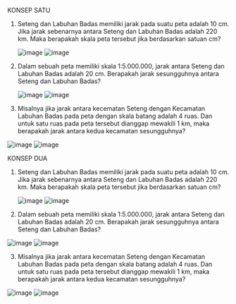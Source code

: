 KONSEP SATU

1) Seteng dan Labuhan Badas memiliki jarak pada suatu peta adalah 10 cm. Jika jarak sebenarnya antara Seteng dan Labuhan Badas adalah 220 km. Maka berapakah skala peta tersebut jika berdasarkan satuan cm?
   
   ![image](https://user-images.githubusercontent.com/92993689/139684252-d89f997f-a192-410f-8c54-4a490d074cbd.png)
   ![image](https://user-images.githubusercontent.com/92993689/139684607-888bc875-a578-403b-bbf2-e7cb413890d8.png)

2) Dalam sebuah peta memiliki skala 1:5.000.000, jarak antara Seteng dan Labuhan Badas adalah 20 cm. Berapakah jarak sesungguhnya antara Seteng dan Labuhan Badas?

   ![image](https://user-images.githubusercontent.com/92993689/139687823-993dd2cb-54e7-44d6-9c1d-04bbe13fec8b.png)
   ![image](https://user-images.githubusercontent.com/92993689/139687676-a5c56687-b000-42ee-b036-935d5bb17ddd.png)

3) Misalnya jika jarak antara kecematan Seteng dengan Kecamatan Labuhan Badas pada peta dengan skala batang adalah 4 ruas. Dan untuk satu ruas pada peta tersebut
dianggap mewakili 1 km, maka berapakah jarak antara kedua kecamatan sesungguhnya?

  ![image](https://user-images.githubusercontent.com/92993689/139689279-f8098296-3207-499c-8759-a3c841cecb01.png)
  ![image](https://user-images.githubusercontent.com/92993689/139689455-477b99b6-b3fa-4309-9161-5e25ffac2ff4.png)
  
KONSEP DUA

1) Seteng dan Labuhan Badas memiliki jarak pada suatu peta adalah 10 cm. Jika jarak sebenarnya antara Seteng dan Labuhan Badas adalah 220 km. Maka berapakah skala peta tersebut jika berdasarkan satuan cm?
   
   ![image](https://user-images.githubusercontent.com/92993689/139690699-0edbf0d7-4c55-4a3d-9382-e8b5e85cca56.png)
   ![image](https://user-images.githubusercontent.com/92993689/139690949-bfd44723-3b01-45b9-960d-f15f459b96c4.png)

2) Dalam sebuah peta memiliki skala 1:5.000.000, jarak antara Seteng dan Labuhan Badas adalah 20 cm. Berapakah jarak sesungguhnya antara Seteng dan Labuhan Badas?

  ![image](https://user-images.githubusercontent.com/92993689/139692252-c184392b-1021-493b-96da-e0ab5dc1f419.png)
  ![image](https://user-images.githubusercontent.com/92993689/139692681-8cc814c4-171a-4c17-8b99-75ce2e5be5e4.png)

3)  Misalnya jika jarak antara kecematan Seteng dengan Kecamatan Labuhan Badas pada peta dengan skala batang adalah 4 ruas. Dan untuk satu ruas pada peta tersebut
dianggap mewakili 1 km, maka berapakah jarak antara kedua kecamatan sesungguhnya?

  ![image](https://user-images.githubusercontent.com/92993689/139694306-70ec738d-eca1-4e2e-8c9d-36336575016a.png)
  ![image](https://user-images.githubusercontent.com/92993689/139694572-5090c702-f335-43f9-aaf0-23c30e4410bf.png)
